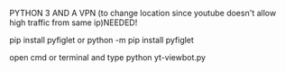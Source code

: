 PYTHON 3 AND A VPN (to change location since youtube doesn't allow high traffic from same ip)NEEDED!

pip install pyfiglet or python -m pip install pyfiglet

open cmd or terminal and type python yt-viewbot.py
